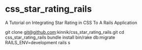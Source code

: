 css_star_rating_rails
=====================

A Tutorial on Integrating Star Rating in CSS To A Rails Application

git clone git@github.com:kinnik/css_star_rating_rails.git
cd css_star_rating_rails
bundle install
bin/rake db:migrate RAILS_ENV=development
rails s
